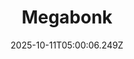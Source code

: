 ---
title: "Megabonk"
id: 3405340
date: 2025-10-11T05:00:06.249Z
link: games/steam/recent/megabonk
image: http://media.steampowered.com/steamcommunity/public/images/apps/3405340/8e0ff36cdb1076d69347a2796c7ef5ee18b2fee8.jpg
playtime_2weeks: 579
playtime_forever: 835
playtime_windows_forever: 0
playtime_mac_forever: 0
playtime_linux_forever: 835
playtime_deck_forever: 835
---